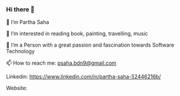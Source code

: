 ### Hi there 👋


👋 I’m Partha Saha

👀 I’m interested in reading book, painting, travelling, music

🌱 I’m a Person with a great passion and fascination towards Software Technology

📫 How to reach me: psaha.bdn9@gmail.com

Linkedin: https://www.linkedin.com/in/partha-saha-52446216b/

Website: 
